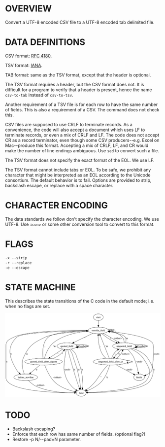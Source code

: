 # OVERVIEW

Convert a UTF-8 encoded CSV file to a UTF-8 encoded tab delimited file.

# DATA DEFINITIONS

CSV format: [RFC 4180](https://tools.ietf.org/html/rfc4180).

TSV format: [IANA](https://www.iana.org/assignments/media-types/text/tab-separated-values).

TAB format: same as the TSV format, except that the header is optional.

The TSV format requires a header, but the CSV format does not.  It is difficult for a program to verify that a header is present, hence the name `csv-to-tab` instead of `csv-to-tsv`.

Another requirement of a TSV file is for each row to have the same number of fields.  This is also a requirement of a CSV.  The command does not check this.

CSV files are supposed to use CRLF to terminate records.  As a convenience, the code will also accept a document which uses LF to terminate records, or even a mix of CRLF and LF.  The code does not accept CR as a record terminator, even though some CSV producers--e.g. Excel on Mac--produce this format.  Accepting a mix of CRLF, LF, and CR would make the number of line endings ambiguous.  Use `sed` to convert such a file.

The TSV format does not specify the exact format of the EOL.  We use LF.

The TSV format cannot include tabs or EOL.  To be safe, we prohibit any character that might be interpreted as an EOL according to the Unicode consortium.  The default behavior is to fail.  Options are provided to strip, backslash escape, or replace with a space character.

# CHARACTER ENCODING

The data standards we follow don't specify the character encoding.  We use UTF-8.  Use `iconv` or some other conversion tool to convert to this format.

# FLAGS

    -x --strip
    -r --replace
    -e --escape

# STATE MACHINE

This describes the state transitions of the C code in the default mode; i.e. when no flags are set.

<img src="state.png">

# TODO

* Backslash escaping?
* Enforce that each row has same number of fields. (optional flag?)
* Restore -p N/--pad=N parameter.
